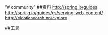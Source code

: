 "# community" 
##资料
http://spring.io/guides
http://spring.io/guides/gs/serving-web-content/
http://elasticsearch.cn/explore

##工具
